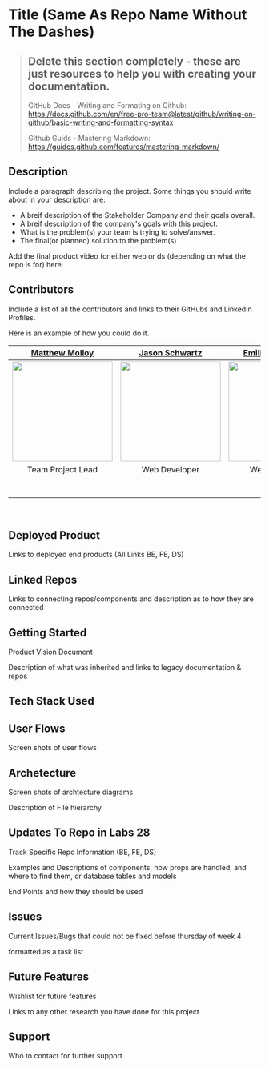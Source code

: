 # Title (Same As Repo Name Without The Dashes)

>## Delete this section completely - these are just resources to help you with creating your documentation.
> GitHub Docs - Writing and Formating on Github: https://docs.github.com/en/free-pro-team@latest/github/writing-on-github/basic-writing-and-formatting-syntax
>
> Github Guids - Mastering Markdown: https://guides.github.com/features/mastering-markdown/

## Description
Include a paragraph describing the project. Some things you should write about in your description are:
- A breif description of the Stakeholder Company and their goals overall.  
- A breif description of the company's goals with this project.  
- What is the problem(s) your team is trying to solve/answer.
- The final(or planned) solution to the problem(s)

Add the final product video for either web or ds (depending on what the repo is for) here.

## Contributors
Include a list of all the contributors and links to their GitHubs and LinkedIn Profiles.

Here is an example of how you could do it.


| [Matthew Molloy](https://github.com/desiquinn) | [Jason Schwartz](https://github.com/desiquinn) | [Emilio Diaz-Goico](https://github.com/desiquinn) | [Steele Helbling](https://github.com/desiquinn) |
| :---: | :---: | :---: | :---: | 
| [<img src="https://ca.slack-edge.com/ESZCHB482-W0138DA1E2C-958485caa8ee-512" width = "200" />](https://github.com/desiquinn) | [<img src="https://ca.slack-edge.com/ESZCHB482-W012JQ4LYPM-ceff614ba646-512" width = "200" />](https://github.com/desiquinn) | [<img src="https://ca.slack-edge.com/ESZCHB482-W0123RSBXLP-0bf2bb6576db-512" width = "200" />](https://github.com/desiquinn) | [<img src="https://ca.slack-edge.com/ESZCHB482-W0138Q55T7A-beb4a8bca6a4-512" width = "200" />](https://github.com/desiquinn) |
| Team Project Lead | Web Developer | Web Developer | Data Scientist |
|[<img src="https://github.com/favicon.ico" width="15"> ](https://github.com/desiquinn) | [<img src="https://github.com/favicon.ico" width="15"> ](https://github.com/desiquinn) | [<img src="https://github.com/favicon.ico" width="15"> ](https://github.com/desiquinn) | [<img src="https://github.com/favicon.ico" width="15"> ](https://github.com/desiquinn) |
| [ <img src="https://static.licdn.com/sc/h/al2o9zrvru7aqj8e1x2rzsrca" width="15"> ](https://www.linkedin.com/in/desiree-morris) | [ <img src="https://static.licdn.com/sc/h/al2o9zrvru7aqj8e1x2rzsrca" width="15"> ](https://www.linkedin.com/in/desiree-morris) | [ <img src="https://static.licdn.com/sc/h/al2o9zrvru7aqj8e1x2rzsrca" width="15"> ](https://www.linkedin.com/in/desiree-morris) | [ <img src="https://static.licdn.com/sc/h/al2o9zrvru7aqj8e1x2rzsrca" width="15"> ](https://www.linkedin.com/in/desiree-morris) |              

<br>

## Deployed Product 
Links to deployed end products (All Links BE, FE, DS)
## Linked Repos
Links to connecting repos/components and description as to how they are connected
## Getting Started
Product Vision Document

Description of what was inherited and links to legacy documentation & repos
## Tech Stack Used
## User Flows
Screen shots of user flows
## Archetecture 
Screen shots of archtecture diagrams

Description of File hierarchy
## Updates To Repo in Labs 28
Track Specific Repo Information (BE, FE, DS)

Examples and Descriptions of components, how props are handled, and where to find them, or database tables and models

End Points and how they should be used
## Issues 
Current Issues/Bugs that could not be fixed before thursday of week 4

formatted as a task list 
## Future Features
Wishlist for future features

Links to any other research you have done for this project
## Support
Who to contact for further support
